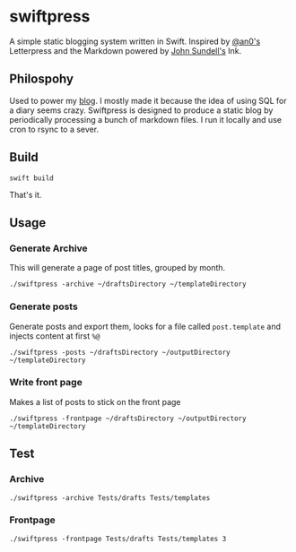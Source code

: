 # swiftpress

A simple static blogging system written in Swift. Inspired by [@an0's](https://github.com/an0) Letterpress and the Markdown powered by [John Sundell's](https://www.swiftbysundell.com) Ink.


## Philospohy
Used to power my [blog](https://chanc.ee). I mostly made it because the idea of using SQL for a diary seems crazy. Swiftpress is designed to produce a static blog by periodically processing a bunch of markdown files. I run it locally and use cron to rsync to a sever.


## Build
```
swift build
```

That's it.

## Usage

### Generate Archive
This will generate a page of post titles, grouped by month.
```
./swiftpress -archive ~/draftsDirectory ~/templateDirectory
```

### Generate posts
Generate posts and export them, looks for a file called `post.template` and injects content at first `%@`
```
./swiftpress -posts ~/draftsDirectory ~/outputDirectory ~/templateDirectory
```

### Write front page
Makes a list of posts to stick on the front page
```
./swiftpress -frontpage ~/draftsDirectory ~/outputDirectory ~/templateDirectory
```

## Test
### Archive
```
./swiftpress -archive Tests/drafts Tests/templates
```
### Frontpage
```
./swiftpress -frontpage Tests/drafts Tests/templates 3
```
